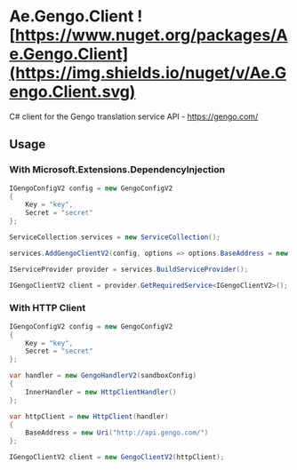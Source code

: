 # Ae.Gengo.Client ![https://www.nuget.org/packages/Ae.Gengo.Client](https://img.shields.io/nuget/v/Ae.Gengo.Client.svg)
C# client for the Gengo translation service API - https://gengo.com/

## Usage
### With Microsoft.Extensions.DependencyInjection
```csharp
IGengoConfigV2 config = new GengoConfigV2
{
    Key = "key",
    Secret = "secret"
};

ServiceCollection services = new ServiceCollection();

services.AddGengoClientV2(config, options => options.BaseAddress = new Uri("http://api.gengo.com/"));

IServiceProvider provider = services.BuildServiceProvider();

IGengoClientV2 client = provider.GetRequiredService<IGengoClientV2>();
```

### With HTTP Client
```csharp
IGengoConfigV2 config = new GengoConfigV2
{
    Key = "key",
    Secret = "secret"
};

var handler = new GengoHandlerV2(sandboxConfig)
{
    InnerHandler = new HttpClientHandler()
};

var httpClient = new HttpClient(handler)
{
    BaseAddress = new Uri("http://api.gengo.com/")
};

IGengoClientV2 client = new GengoClientV2(httpClient);
```
